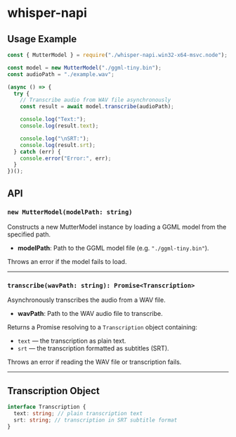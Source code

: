 # whisper-napi

## Usage Example

```js
const { MutterModel } = require("./whisper-napi.win32-x64-msvc.node");

const model = new MutterModel("./ggml-tiny.bin");
const audioPath = "./example.wav";

(async () => {
  try {
    // Transcribe audio from WAV file asynchronously
    const result = await model.transcribe(audioPath);

    console.log("Text:");
    console.log(result.text);

    console.log("\nSRT:");
    console.log(result.srt);
  } catch (err) {
    console.error("Error:", err);
  }
})();
```

## API

### `new MutterModel(modelPath: string)`

Constructs a new MutterModel instance by loading a GGML model from the specified path.

- **modelPath**: Path to the GGML model file (e.g. `"./ggml-tiny.bin"`).

Throws an error if the model fails to load.

---

### `transcribe(wavPath: string): Promise<Transcription>`

Asynchronously transcribes the audio from a WAV file.

- **wavPath**: Path to the WAV audio file to transcribe.

Returns a Promise resolving to a `Transcription` object containing:

- `text` — the transcription as plain text.
- `srt` — the transcription formatted as subtitles (SRT).

Throws an error if reading the WAV file or transcription fails.

---

## Transcription Object

```ts
interface Transcription {
  text: string; // plain transcription text
  srt: string; // transcription in SRT subtitle format
}
```
